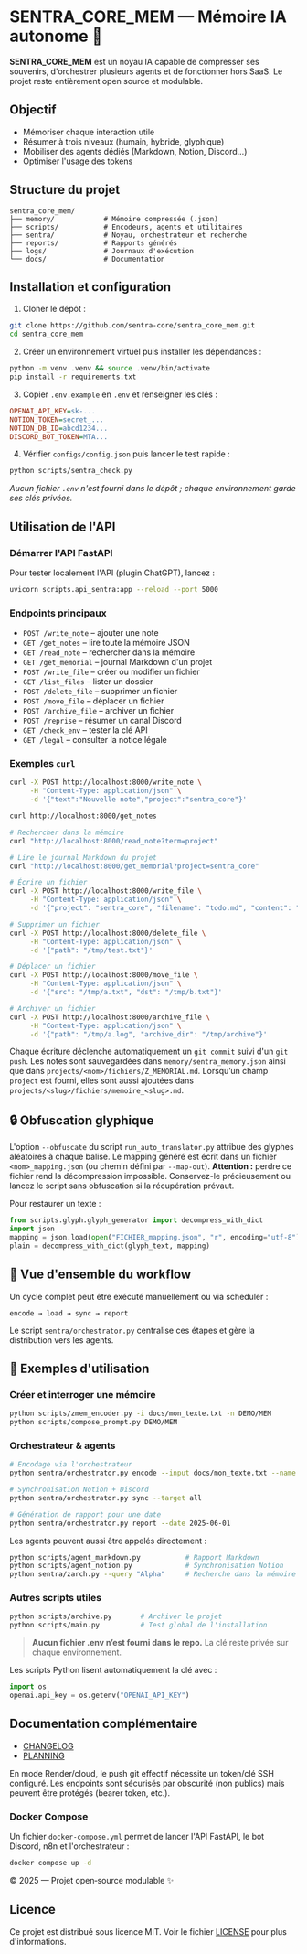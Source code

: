# SENTRA_CORE_MEM — Mémoire IA autonome 🧠

**SENTRA_CORE_MEM** est un noyau IA capable de compresser ses souvenirs, d'orchestrer plusieurs agents et de fonctionner hors SaaS. Le projet reste entièrement open source et modulable.

## Objectif
- Mémoriser chaque interaction utile
- Résumer à trois niveaux (humain, hybride, glyphique)
- Mobiliser des agents dédiés (Markdown, Notion, Discord…)
- Optimiser l'usage des tokens

## Structure du projet
```text
sentra_core_mem/
├── memory/            # Mémoire compressée (.json)
├── scripts/           # Encodeurs, agents et utilitaires
├── sentra/            # Noyau, orchestrateur et recherche
├── reports/           # Rapports générés
├── logs/              # Journaux d'exécution
└── docs/              # Documentation
```

## Installation et configuration
1. Cloner le dépôt :
```bash
git clone https://github.com/sentra-core/sentra_core_mem.git
cd sentra_core_mem
```
2. Créer un environnement virtuel puis installer les dépendances :
```bash
python -m venv .venv && source .venv/bin/activate
pip install -r requirements.txt
```
3. Copier `.env.example` en `.env` et renseigner les clés :
```ini
OPENAI_API_KEY=sk-...
NOTION_TOKEN=secret_...
NOTION_DB_ID=abcd1234...
DISCORD_BOT_TOKEN=MTA...
```
4. Vérifier `configs/config.json` puis lancer le test rapide :
```bash
python scripts/sentra_check.py
```
*Aucun fichier `.env` n'est fourni dans le dépôt ; chaque environnement garde ses clés privées.*

## Utilisation de l'API

### Démarrer l'API FastAPI
Pour tester localement l'API (plugin ChatGPT), lancez :
```bash
uvicorn scripts.api_sentra:app --reload --port 5000
```

### Endpoints principaux
- `POST /write_note` – ajouter une note
- `GET /get_notes` – lire toute la mémoire JSON
- `GET /read_note` – rechercher dans la mémoire
- `GET /get_memorial` – journal Markdown d'un projet
- `POST /write_file` – créer ou modifier un fichier
- `GET /list_files` – lister un dossier
- `POST /delete_file` – supprimer un fichier
- `POST /move_file` – déplacer un fichier
- `POST /archive_file` – archiver un fichier
- `POST /reprise` – résumer un canal Discord
- `GET /check_env` – tester la clé API
- `GET /legal` – consulter la notice légale

### Exemples `curl`
```bash
curl -X POST http://localhost:8000/write_note \
     -H "Content-Type: application/json" \
     -d '{"text":"Nouvelle note","project":"sentra_core"}'

curl http://localhost:8000/get_notes

# Rechercher dans la mémoire
curl "http://localhost:8000/read_note?term=project"

# Lire le journal Markdown du projet
curl "http://localhost:8000/get_memorial?project=sentra_core"

# Écrire un fichier
curl -X POST http://localhost:8000/write_file \
     -H "Content-Type: application/json" \
     -d '{"project": "sentra_core", "filename": "todo.md", "content": "- [ ] Tâche"}'
```
```bash
# Supprimer un fichier
curl -X POST http://localhost:8000/delete_file \
     -H "Content-Type: application/json" \
     -d '{"path": "/tmp/test.txt"}'

# Déplacer un fichier
curl -X POST http://localhost:8000/move_file \
     -H "Content-Type: application/json" \
     -d '{"src": "/tmp/a.txt", "dst": "/tmp/b.txt"}'

# Archiver un fichier
curl -X POST http://localhost:8000/archive_file \
     -H "Content-Type: application/json" \
     -d '{"path": "/tmp/a.log", "archive_dir": "/tmp/archive"}'
```
Chaque écriture déclenche automatiquement un `git commit` suivi d'un `git push`. Les notes sont sauvegardées dans `memory/sentra_memory.json` ainsi que dans `projects/<nom>/fichiers/Z_MEMORIAL.md`. Lorsqu’un champ `project` est fourni, elles sont aussi ajoutées dans `projects/<slug>/fichiers/memoire_<slug>.md`.

## 🔒 Obfuscation glyphique
L'option `--obfuscate` du script `run_auto_translator.py` attribue des glyphes aléatoires à chaque balise. Le mapping généré est écrit dans un fichier `<nom>_mapping.json` (ou chemin défini par `--map-out`). **Attention :** perdre ce fichier rend la décompression impossible. Conservez-le précieusement ou lancez le script sans obfuscation si la récupération prévaut.

Pour restaurer un texte :
```python
from scripts.glyph.glyph_generator import decompress_with_dict
import json
mapping = json.load(open("FICHIER_mapping.json", "r", encoding="utf-8"))
plain = decompress_with_dict(glyph_text, mapping)
```

## 🔄 Vue d'ensemble du workflow
Un cycle complet peut être exécuté manuellement ou via scheduler :
```
encode → load → sync → report
```
Le script `sentra/orchestrator.py` centralise ces étapes et gère la distribution vers les agents.

## 📖 Exemples d'utilisation
### Créer et interroger une mémoire
```bash
python scripts/zmem_encoder.py -i docs/mon_texte.txt -n DEMO/MEM
python scripts/compose_prompt.py DEMO/MEM
```

### Orchestrateur & agents
```bash
# Encodage via l'orchestrateur
python sentra/orchestrator.py encode --input docs/mon_texte.txt --name DEMO/MEM

# Synchronisation Notion + Discord
python sentra/orchestrator.py sync --target all

# Génération de rapport pour une date
python sentra/orchestrator.py report --date 2025-06-01
```
Les agents peuvent aussi être appelés directement :
```bash
python scripts/agent_markdown.py           # Rapport Markdown
python scripts/agent_notion.py             # Synchronisation Notion
python sentra/zarch.py --query "Alpha"     # Recherche dans la mémoire
```

### Autres scripts utiles
```bash
python scripts/archive.py       # Archiver le projet
python scripts/main.py          # Test global de l'installation
```
> **Aucun fichier .env n’est fourni dans le repo.**
> La clé reste privée sur chaque environnement.

Les scripts Python lisent automatiquement la clé avec :
```python
import os
openai.api_key = os.getenv("OPENAI_API_KEY")
```

## Documentation complémentaire
- [CHANGELOG](docs/CHANGELOG.md)
- [PLANNING](docs/PLANNING_SENTRA_CORE_MEM.md)

En mode Render/cloud, le push git effectif nécessite un token/clé SSH configuré. Les endpoints sont sécurisés par obscurité (non publics) mais peuvent être protégés (bearer token, etc.).

### Docker Compose
Un fichier `docker-compose.yml` permet de lancer l'API FastAPI, le bot Discord, n8n et l'orchestrateur :
```bash
docker compose up -d
```

© 2025 — Projet open‑source modulable ✨

## Licence
Ce projet est distribué sous licence MIT. Voir le fichier [LICENSE](LICENSE) pour plus d'informations.
